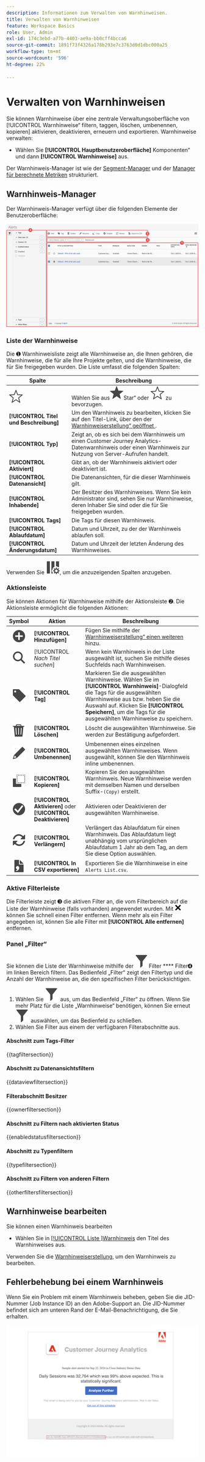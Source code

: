 ```yaml
---
description: Informationen zum Verwalten von Warnhinweisen.
title: Verwalten von Warnhinweisen
feature: Workspace Basics
role: User, Admin
exl-id: 174c3ebd-a77b-4403-ae9a-bb0cff4bcca6
source-git-commit: 1891f73f4326a178b293e7c3763d0d1dbc000a25
workflow-type: tm+mt
source-wordcount: '596'
ht-degree: 22%

---
```


# Verwalten von Warnhinweisen


Sie können Warnhinweise über eine zentrale Verwaltungsoberfläche von [!UICONTROL Warnhinweise“ filtern, taggen, löschen, umbenennen, kopieren] aktivieren, deaktivieren, erneuern und exportieren. Warnhinweise verwalten:

* Wählen Sie **[!UICONTROL Hauptbenutzeroberfläche]** Komponenten“ und dann **[!UICONTROL Warnhinweise]** aus.

Der Warnhinweis-Manager ist wie der [Segment-Manager](/help/components/segments/seg-manage.md) und der [Manager für berechnete Metriken](/help/components/calc-metrics/cm-workflow/cm-manager.md) strukturiert.


## Warnhinweis-Manager

Der Warnhinweis-Manager verfügt über die folgenden Elemente der Benutzeroberfläche:

![Benutzeroberfläche für Filter](assets/alerts-manager.png)

### Liste der Warnhinweise

Die ➊ Warnhinweisliste zeigt alle Warnhinweise an, die Ihnen gehören, die Warnhinweise, die für alle Ihre Projekte gelten, und die Warnhinweise, die für Sie freigegeben wurden. Die Liste umfasst die folgenden Spalten:

| Spalte | Beschreibung |
|---|---|
| ![UnausgefüllterStern](/help/assets/icons/StarOutline.svg) | Wählen Sie aus![ um einen Warnhinweis ](/help/assets/icons/Star.svg)Star“ oder ![StarOutline](/help/assets/icons/StarOutline.svg) zu bevorzugen. |
| **[!UICONTROL Titel und Beschreibung]** | Um den Warnhinweis zu bearbeiten, klicken Sie auf den Titel-Link, über den der [Warnhinweiserstellung“ geöffnet ](alert-builder.md#alert-builder). |
| **[!UICONTROL Typ]** | Zeigt an, ob es sich bei dem Warnhinweis um einen Customer Journey Analytics-Datenwarnhinweis oder einen Warnhinweis zur Nutzung von Server-Aufrufen handelt. |
| **[!UICONTROL Aktiviert]** | Gibt an, ob der Warnhinweis aktiviert oder deaktiviert ist. |
| **[!UICONTROL Datenansicht]** | Die Datenansichten, für die dieser Warnhinweis gilt. |
| **[!UICONTROL Inhabende]** | Der Besitzer des Warnhinweises. Wenn Sie kein Administrator sind, sehen Sie nur Warnhinweise, deren Inhaber Sie sind oder die für Sie freigegeben wurden. |
| **[!UICONTROL Tags]** | Die Tags für diesen Warnhinweis. |
| **[!UICONTROL Ablaufdatum]** | Datum und Uhrzeit, zu der der Warnhinweis ablaufen soll. |
| **[!UICONTROL Änderungsdatum]** | Datum und Uhrzeit der letzten Änderung des Warnhinweises. |

<!-- When "Last used" column is added, add this information as the description: Shows the date when the alert was last used. <p>This information can help you determine whether a component is valuable to users in your organization, where it is used, and if it needs to be deleted or modified.</p><p>Consider the following when viewing this column:</p><ul><li>This information does not include usage from the API, Report Builder, or Data Warehouse.</li><li>For some components, this column might not contain data if the component was last used prior to September 2023.</li></ul> -->

Verwenden Sie ![Spalteneinstellung](/help/assets/icons/ColumnSetting.svg), um die anzuzeigenden Spalten anzugeben.

### Aktionsleiste

Sie können Aktionen für Warnhinweise mithilfe der Aktionsleiste ➋. Die Aktionsleiste ermöglicht die folgenden Aktionen:

| Symbol | Aktion | Beschreibung |
|:---:|---|---|
| ![Hinzufügen](/help/assets/icons/AddCircle.svg) | **[!UICONTROL Hinzufügen]** | Fügen Sie mithilfe der [Warnhinweiserstellung“ einen weiteren ](alert-builder.md#alert-builder) hinzu. |
| ![Durchsuchen](/help/assets/icons/Search.svg) | [!UICONTROL *Nach Titel suchen*] | Wenn kein Warnhinweis in der Liste ausgewählt ist, suchen Sie mithilfe dieses Suchfelds nach Warnhinweisen. |
| ![Beschriftung](/help/assets/icons/Label.svg) | **[!UICONTROL Tag]** | Markieren Sie die ausgewählten Warnhinweise. Wählen Sie im **[!UICONTROL Warnhinweis]**-Dialogfeld die Tags für die ausgewählten Warnhinweise aus bzw. heben Sie die Auswahl auf. Klicken Sie **[!UICONTROL Speichern]**, um die Tags für die ausgewählten Warnhinweise zu speichern. |
| ![Löschen](/help/assets/icons/Delete.svg) | **[!UICONTROL Löschen]** | Löscht die ausgewählten Warnhinweise. Sie werden zur Bestätigung aufgefordert. |
| ![Bearbeiten](/help/assets/icons/Edit.svg) | **[!UICONTROL Umbenennen]** | Umbenennen eines einzelnen ausgewählten Warnhinweises. Wenn ausgewählt, können Sie den Warnhinweis inline umbenennen. |
| ![Kopieren](/help/assets/icons/Copy.svg) | **[!UICONTROL Kopieren]** | Kopieren Sie den ausgewählten Warnhinweis. Neue Warnhinweise werden mit demselben Namen und derselben Suffix-`(Copy)` erstellt. |
| ![CheckmarkCircle](/help/assets/icons/CheckmarkCircle.svg) | **[!UICONTROL Aktivieren]** oder **[!UICONTROL Deaktivieren]** | Aktivieren oder Deaktivieren der ausgewählten Warnhinweise. |
| ![Aktualisieren](/help/assets/icons/Refresh.svg) | **[!UICONTROL Verlängern]** | Verlängert das Ablaufdatum für einen Warnhinweis. Das Ablaufdatum liegt unabhängig vom ursprünglichen Ablaufdatum 1 Jahr ab dem Tag, an dem Sie diese Option auswählen. |
| ![CSV-Datei](/help/assets/icons/FileCSV.svg) | **[!UICONTROL In CSV exportieren]** | Exportieren Sie die Warnhinweise in eine `Alerts List.csv`. |


### Aktive Filterleiste

Die Filterleiste zeigt ➌ die aktiven Filter an, die vom Filterbereich auf die Liste der Warnhinweise (falls vorhanden) angewendet wurden. Mit ![XGröße75](/help/assets/icons/CrossSize75.svg) können Sie schnell einen Filter entfernen. Wenn mehr als ein Filter angegeben ist, können Sie alle Filter mit **[!UICONTROL Alle entfernen]** entfernen.


### Panel „Filter“

Sie können die Liste der Warnhinweise mithilfe der ![ ](/help/assets/icons/Filter.svg)Filter **** Filter➍ im linken Bereich filtern. Das Bedienfeld „Filter“ zeigt den Filtertyp und die Anzahl der Warnhinweise an, die den spezifischen Filter berücksichtigen.


1. Wählen Sie ![Filter](/help/assets/icons/Filter.svg) aus, um das Bedienfeld „Filter“ zu öffnen. Wenn Sie mehr Platz für die Liste „Warnhinweise“ benötigen, können Sie erneut ![Filtern](/help/assets/icons/Filter.svg) auswählen, um das Bedienfeld zu schließen.
1. Wählen Sie Filter aus einem der verfügbaren Filterabschnitte aus.


#### Abschnitt zum Tags-Filter

{{tagfiltersection}}


#### Abschnitt zu Datenansichtsfiltern

{{dataviewfiltersection}}


#### Filterabschnitt Besitzer

{{ownerfiltersection}}


#### Abschnitt zu Filtern nach aktivierten Status

{{enabledstatusfiltersection}}


#### Abschnitt zu Typenfiltern

{{typefiltersection}}


#### Abschnitt zu Filtern von anderen Filtern

{{otherfiltersfiltersection}}



## Warnhinweise bearbeiten

Sie können einen Warnhinweis bearbeiten

* Wählen Sie in [[!UICONTROL  Liste ]Warnhinweis](#alerts-list) den Titel des Warnhinweises aus.

Verwenden Sie die [Warnhinweiserstellung](alert-builder.md#alert-builder), um den Warnhinweis zu bearbeiten.

## Fehlerbehebung bei einem Warnhinweis

Wenn Sie ein Problem mit einem Warnhinweis beheben, geben Sie die JID-Nummer (Job Instance ID) an den Adobe-Support an. Die JID-Nummer befindet sich am unteren Rand der E-Mail-Benachrichtigung, die Sie erhalten.

![Warninweis-E-Mail](assets/alerts-email.PNG)
